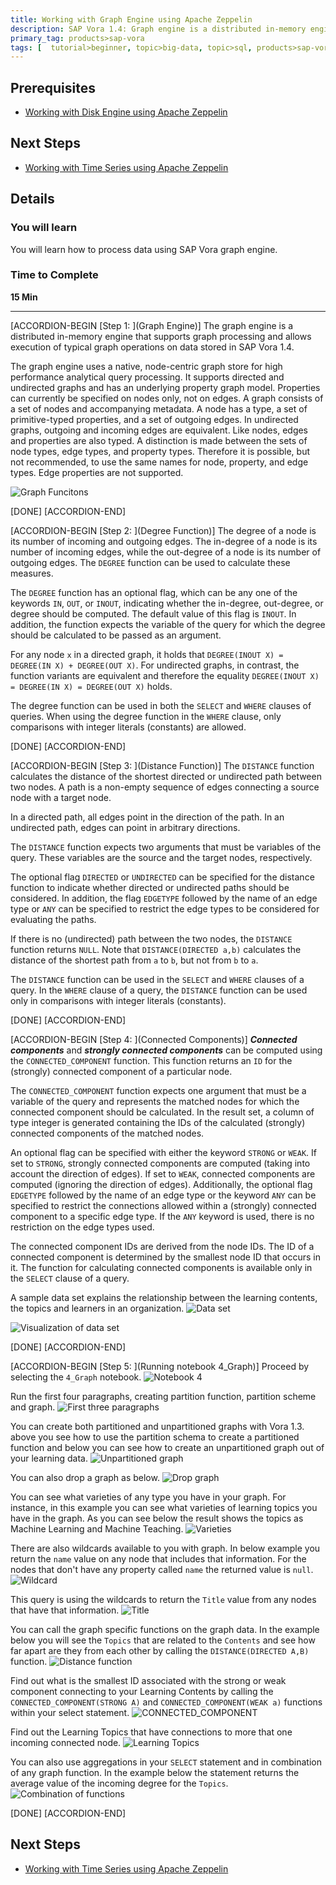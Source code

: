 ```yaml
---
title: Working with Graph Engine using Apache Zeppelin
description: SAP Vora 1.4: Graph engine is a distributed in-memory engine that supports graph processing and allows execution of typical graph operations on data stored in SAP Vora
primary_tag: products>sap-vora
tags: [  tutorial>beginner, topic>big-data, topic>sql, products>sap-vora ]
---
```


## Prerequisites  
 - [Working with Disk Engine using Apache Zeppelin](http://www.sap.com/developer/tutorials/vora-ova-zeppelin3.html)


## Next Steps
 - [Working with Time Series using Apache Zeppelin](http://www.sap.com/developer/tutorials/vora-ova-zeppelin5.html)

## Details
### You will learn  
You will learn how to process data using SAP Vora graph engine.

### Time to Complete
**15 Min**

---

[ACCORDION-BEGIN [Step 1: ](Graph Engine)]
The graph engine is a distributed in-memory engine that supports graph processing and allows execution of typical graph operations on data stored in SAP Vora 1.4.

The graph engine uses a native, node-centric graph store for high performance analytical query processing. It supports directed and undirected graphs and has an underlying property graph model. Properties can currently be specified on nodes only, not on edges.
A graph consists of a set of nodes and accompanying metadata. A node has a type, a set of primitive-typed properties, and a set of outgoing edges. In undirected graphs, outgoing and incoming edges are equivalent. Like nodes, edges and properties are also typed. A distinction is made between the sets of node types, edge types, and property types. Therefore it is possible, but not recommended, to use the same names for node, property, and edge types. Edge properties are not supported.

![Graph Funcitons](zep4_01.jpg)

[DONE]
[ACCORDION-END]

[ACCORDION-BEGIN [Step 2: ](Degree Function)]
The degree of a node is its number of incoming and outgoing edges. The in-degree of a node is its number of incoming edges, while the out-degree of a node is its number of outgoing edges. The `DEGREE` function can be used to calculate these measures.

The `DEGREE` function has an optional flag, which can be any one of the keywords `IN`, `OUT`, or `INOUT`, indicating whether the in-degree, out-degree, or degree should be computed. The default value of this flag is `INOUT`. In addition, the function expects the variable of the query for which the degree should be calculated to be passed as an argument.

For any node `x` in a directed graph, it holds that `DEGREE(INOUT X) = DEGREE(IN X) + DEGREE(OUT X)`. For undirected graphs, in contrast, the function variants are equivalent and therefore the equality `DEGREE(INOUT X) = DEGREE(IN X) = DEGREE(OUT X)` holds.

The degree function can be used in both the `SELECT` and `WHERE` clauses of queries. When using the degree function in the `WHERE` clause, only comparisons with integer literals (constants) are allowed.



[DONE]
[ACCORDION-END]


[ACCORDION-BEGIN [Step 3: ](Distance Function)]
The `DISTANCE` function calculates the distance of the shortest directed or undirected path between two nodes. A path is a non-empty sequence of edges connecting a source node with a target node.

In a directed path, all edges point in the direction of the path. In an undirected path, edges can point in arbitrary directions.

The `DISTANCE` function expects two arguments that must be variables of the query. These variables are the source and the target nodes, respectively.

The optional flag `DIRECTED` or `UNDIRECTED` can be specified for the distance function to indicate whether directed or undirected paths should be considered. In addition, the flag `EDGETYPE` followed by the name of an edge type or `ANY` can be specified to restrict the edge types to be considered for evaluating the paths.

If there is no (undirected) path between the two nodes, the `DISTANCE` function returns `NULL`. Note that `DISTANCE(DIRECTED a,b)` calculates the distance of the shortest path from `a` to `b`, but not from `b` to `a`.

The `DISTANCE` function can be used in the `SELECT` and `WHERE` clauses of a query. In the `WHERE` clause of a query, the `DISTANCE` function can be used only in comparisons with integer literals (constants).


[DONE]
[ACCORDION-END]

[ACCORDION-BEGIN [Step 4: ](Connected Components)]
___Connected components___ and ___strongly connected components___ can be computed using the `CONNECTED_COMPONENT` function. This function returns an `ID` for the (strongly) connected component of a particular node.

The `CONNECTED_COMPONENT` function expects one argument that must be a variable of the query and represents the matched nodes for which the connected component should be calculated. In the result set, a column of type integer is generated containing the IDs of the calculated (strongly) connected components of the matched nodes.

An optional flag can be specified with either the keyword `STRONG` or `WEAK`. If set to `STRONG`, strongly connected components are computed (taking into account the direction of edges). If set to `WEAK`, connected components are computed (ignoring the direction of edges). Additionally, the optional flag `EDGETYPE` followed by the name of an edge type or the keyword `ANY` can be specified to restrict the connections allowed within a (strongly) connected component to a specific edge type. If the `ANY` keyword is used, there is no restriction on the edge types used.

The connected component IDs are derived from the node IDs. The ID of a connected component is determined by the smallest node ID that occurs in it. The function for calculating connected components is available only in the `SELECT` clause of a query.

A sample data set explains the relationship between the learning contents, the topics and learners in an organization.
![Data set](zep4_02.jpg)

![Visualization of data set](zep4_03.jpg)

[DONE]
[ACCORDION-END]

[ACCORDION-BEGIN [Step 5: ](Running notebook 4_Graph)]
Proceed by selecting the `4_Graph` notebook.
![Notebook 4](zep4_04.jpg)

Run the first four paragraphs, creating partition function, partition scheme and graph.
![First three paragraphs](zep4_05a.png)

You can create both partitioned and unpartitioned graphs with Vora 1.3. above you see how to use the partition schema to create a partitioned function and below you can see how to create an unpartitioned graph out of your learning data.
![Unpartitioned graph](zep4_06.jpg)

You can also drop a graph as below.
![Drop graph](zep4_07.jpg)

You can see what varieties of any type you have in your graph. For instance, in this example you can see what varieties of learning topics you have in the graph. As you can see below the result shows the topics as Machine Learning and Machine Teaching.
![Varieties](zep4_08.jpg)

There are also wildcards available to you with graph. In below example you return the `name` value on any node that includes that information. For the nodes that don't have any property called `name` the returned value is `null`.
![Wildcard](zep4_09.jpg)

This query is using the wildcards to return the `Title` value from any nodes that have that information.
![Title](zep4_10.jpg)

You can call the graph specific functions on the graph data. In the example below you will see the `Topics` that are related to the `Contents` and see how far apart are they from each other by calling the `DISTANCE(DIRECTED A,B)` function.
![Distance function](zep4_11.jpg)

Find out what is the smallest ID associated with the strong or weak component connecting to your Learning Contents by calling the `CONNECTED_COMPONENT(STRONG A)` and `CONNECTED_COMPONENT(WEAK a)` functions within your select statement.
![CONNECTED_COMPONENT](zep4_12.jpg)

Find out the Learning Topics that have connections to more that one incoming connected node.
![Learning Topics](zep4_13.jpg)

You can also use aggregations in your `SELECT` statement and in combination of any graph function. In the example below the statement returns the average value of the incoming degree for the `Topics`.
![Combination of functions](zep4_14.jpg)


[DONE]
[ACCORDION-END]


## Next Steps
- [Working with Time Series using Apache Zeppelin](http://www.sap.com/developer/tutorials/vora-ova-zeppelin5.html)
